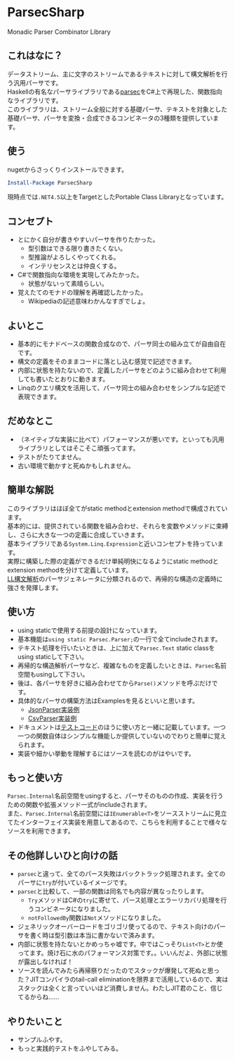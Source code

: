 # ParsecSharp

Monadic Parser Combinator Library

## これはなに？

データストリーム、主に文字のストリームであるテキストに対して構文解析を行う汎用パーサです。  
Haskellの有名なパーサライブラリである[parsec](https://hackage.haskell.org/package/parsec)をC#上で再現した、関数指向なライブラリです。  
このライブラリは、ストリーム全般に対する基礎パーサ、テキストを対象とした基礎パーサ、パーサを変換・合成できるコンビネータの3種類を提供しています。

## 使う
nugetからさっくりインストールできます。
```powershell
Install-Package ParsecSharp
```
現時点では`.NET4.5`以上をTargetとしたPortable Class Libraryとなっています。

## コンセプト
- とにかく自分が書きやすいパーサを作りたかった。
  - 型引数はできる限り書きたくない。
  - 型推論がよろしくやってくれる。
  - インテリセンスとは仲良くする。
- C#で関数指向な環境を実現してみたかった。
  - 状態がないって素晴らしい。
- 覚えたてのモナドの理解を再確認したかった。
  - Wikipediaの記述意味わかんなすぎでしょ。

## よいとこ
- 基本的にモナドベースの関数合成なので、パーサ同士の組み立てが自由自在です。
- 構文の定義をそのままコードに落とし込む感覚で記述できます。
- 内部に状態を持たないので、定義したパーサをどのように組み合わせて利用しても書いたとおりに動きます。
- Linqのクエリ構文を活用して、パーサ同士の組み合わせをシンプルな記述で表現できます。

## だめなとこ
- （ネイティブな実装に比べて）パフォーマンスが悪いです。といっても汎用ライブラリとしてはそこそこ頑張ってます。
- テストがたりてません。
- 古い環境で動かすと死ぬかもしれません。

## 簡単な解説
このライブラリはほぼ全てがstatic methodとextension methodで構成されています。  
基本的には、提供されている関数を組み合わせ、それらを変数やメソッドに束縛し、さらに大きな一つの定義に合成していきます。  
基本ライブラリである`System.Linq.Expression`と近いコンセプトを持っています。  
実際に構築した際の定義ができるだけ単純明快になるようにstatic methodとextension methodを分けて定義しています。  
[LL構文解析](https://ja.wikipedia.org/wiki/LL法)のパーサジェネレータに分類されるので、再帰的な構造の定義時に強さを発揮します。

## 使い方
- using staticで使用する前提の設計になっています。  
- 基本機能は`using static Parsec.Parser;`の一行で全てincludeされます。
- テキスト処理を行いたいときは、上に加えて`Parsec.Text` static classをusing staticして下さい。
- 再帰的な構造解析パーサなど、複雑なものを定義したいときは、`Parsec`名前空間もusingして下さい。
- 後は、各パーサを好きに組み合わせてから`Parse()`メソッドを呼ぶだけです。
- 具体的なパーサの構築方法はExamplesを見るといいと思います。
  * [JsonParser実装例](https://github.com/acple/ParsecSharp/blob/master/ParsecSharpExamples/JsonParser.cs)
  * [CsvParser実装例](https://github.com/acple/ParsecSharp/blob/master/ParsecSharpExamples/CsvParser.cs)
- ドキュメントは[テストコード](https://github.com/acple/ParsecSharp/blob/master/ParsecSharpTest/ParserTest.cs)のほうに使い方と一緒に記載しています。一つ一つの関数自体はシンプルな機能しか提供していないのでわりと簡単に覚えられます。
- 実装や細かい挙動を理解するにはソースを読むのがはやいです。

## もっと使い方
`Parsec.Internal`名前空間をusingすると、パーサそのものの作成、実装を行うための関数や拡張メソッド一式がincludeされます。  
また、`Parsec.Internal`名前空間には`IEnumerable<T>`をソースストリームに見立てたインターフェイス実装を用意してあるので、こちらを利用することで様々なソースを利用できます。

## その他詳しいひと向けの話
- `parsec`と違って、全てのパース失敗はバックトラック処理されます。全てのパーサに`try`が付いているイメージです。
- `parsec`と比較して、一部の関数は同名でも内容が異なったりします。
  - `Try`メソッドはC#の`try`に寄せて、パース処理とエラーリカバリ処理を行うコンビネータになりました。
  - `notFollowedBy`関数は`Not`メソッドになりました。
- ジェネリックオーバーロードをゴリゴリ使ってるので、テキスト向けのパーサを書く時は型引数は本当に書かないで済みます。
- 内部に状態を持たないとかめっちゃ嘘です。中ではこっそり`List<T>`とか使ってます。焼け石に水のパフォーマンス対策です。。いいんだよ、外部に状態が露出しなければ！
- ソースを読んでみたら再帰祭りだったのでスタックが爆発して死ぬと思った？JITコンパイラのtail-call eliminationを限界まで活用しているので、実はスタックは全くと言っていいほど消費しません。わたしJIT君のこと、信じてるからね……

## やりたいこと
- サンプルふやす。
- もっと実践的テストをふやしてみる。
